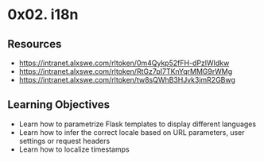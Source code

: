 # 0x02. i18n

## Resources
* <https://intranet.alxswe.com/rltoken/0m4Qykp52fFH-dPzlWIdkw>
* <https://intranet.alxswe.com/rltoken/RtGz7pI7TKnYqrMMG9rWMg>
* <https://intranet.alxswe.com/rltoken/tw8sQWhB3HJvk3jmR2GBwg>

## Learning Objectives
* Learn how to parametrize Flask templates to display different languages
* Learn how to infer the correct locale based on URL parameters, user settings or request headers
* Learn how to localize timestamps
